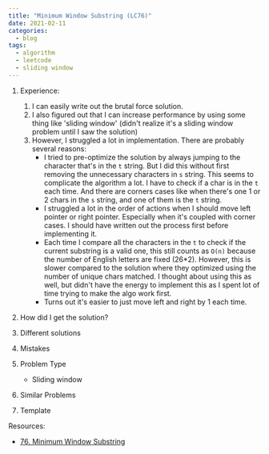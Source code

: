 ```yaml
---
title: "Minimum Window Substring (LC76)"
date: 2021-02-11
categories:
  - blog
tags:
  - algorithm
  - leetcode
  - sliding window
---
```


1. Experience:
    1. I can easily write out the brutal force solution. 
    2. I also figured out that I can increase performance by using some thing like 'sliding window' (didn't realize it's a sliding window problem until I saw the solution)
    3. However, I struggled a lot in implementation. There are probably several reasons:
        * I tried to pre-optimize the solution by always jumping to the character that's in the `t` string. But I did this without first removing the unnecessary characters in `s` string. This seems to complicate the algorithm a lot. I have to check if a char is in the `t` each time. And there are corners cases like when there's one 1 or 2 chars in the `s` string, and one of them is the `t` string.
        * I struggled a lot in the order of actions when I should move left pointer or right pointer. Especially when it's coupled with corner cases. I should have written out the process first before implementing it. 
        * Each time I compare all the characters in the `t` to check if the current substring is a valid one, this still counts as `O(n)` because the number of English letters are fixed (26*2). However, this is slower compared to the solution where they optimized using the number of unique chars matched. I thought about using this as well, but didn't have the energy to implement this as I spent lot of time trying to make the algo work first. 
        * Turns out it's easier to just move left and right by 1 each time. 

2. How did I get the solution? 


3. Different solutions


4. Mistakes

5. Problem Type
    * Sliding window
6. Similar Problems



7. Template



Resources:
* [76. Minimum Window Substring][LeetCode Link]

[LeetCode Link]: https://leetcode.com/problems/minimum-window-substring/